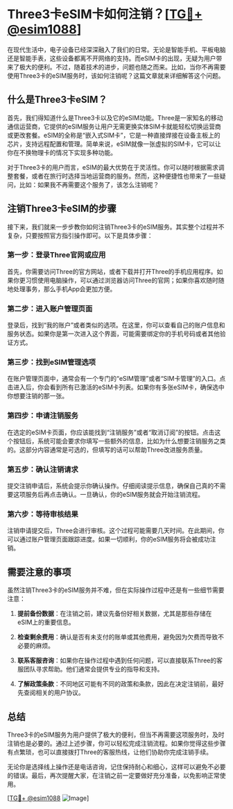 # Three3卡eSIM卡如何注销？[[TG💪+ @esim1088](https://t.me/s/esim1088)]

在现代生活中，电子设备已经深深融入了我们的日常。无论是智能手机、平板电脑还是智能手表，这些设备都离不开网络的支持。而eSIM卡的出现，无疑为用户带来了极大的便利。不过，随着技术的进步，问题也随之而来。比如，当你不再需要使用Three3卡的eSIM服务时，该如何注销呢？这篇文章就来详细解答这个问题。

## 什么是Three3卡eSIM？

首先，我们得知道什么是Three3卡以及它的eSIM功能。Three是一家知名的移动通信运营商，它提供的eSIM服务让用户无需更换实体SIM卡就能轻松切换运营商或更改套餐。eSIM的全称是“嵌入式SIM卡”，它是一种直接焊接在设备主板上的芯片，支持远程配置和管理。简单来说，eSIM就像一张虚拟的SIM卡，它可以让你在不换物理卡的情况下实现多种功能。

对于Three3卡的用户而言，eSIM的最大优势在于灵活性。你可以随时根据需求调整套餐，或者在旅行时选择当地运营商的服务。然而，这种便捷性也带来了一些疑问，比如：如果我不再需要这个服务了，该怎么注销呢？

## 注销Three3卡eSIM的步骤

接下来，我们就来一步步教你如何注销Three3卡的eSIM服务。其实整个过程并不复杂，只要按照官方指引操作即可。以下是具体步骤：

### 第一步：登录Three官网或应用

首先，你需要访问Three的官方网站，或者下载并打开Three的手机应用程序。如果你更习惯使用电脑操作，可以通过浏览器访问Three的官网；如果你喜欢随时随地处理事务，那么手机App会更加方便。

### 第二步：进入账户管理页面

登录后，找到“我的账户”或者类似的选项。在这里，你可以查看自己的账户信息和服务状态。如果你是第一次进入这个界面，可能需要绑定你的手机号码或者其他验证方式。

### 第三步：找到eSIM管理选项

在账户管理页面中，通常会有一个专门的“eSIM管理”或者“SIM卡管理”的入口。点击进入后，你会看到所有已激活的eSIM卡列表。如果你有多张eSIM卡，确保选中你想要注销的那一张。

### 第四步：申请注销服务

在选定的eSIM卡页面，你应该能找到“注销服务”或者“取消订阅”的按钮。点击这个按钮后，系统可能会要求你填写一些额外的信息，比如为什么想要注销服务之类的。这部分内容通常是可选的，但填写的话可以帮助Three改进服务质量。

### 第五步：确认注销请求

提交注销申请后，系统会提示你确认操作。仔细阅读提示信息，确保自己真的不需要这项服务后再点击确认。一旦确认，你的eSIM服务就会开始注销流程。

### 第六步：等待审核结果

注销申请提交后，Three会进行审核。这个过程可能需要几天时间。在此期间，你可以通过账户管理页面跟踪进度。如果一切顺利，你的eSIM服务将会被成功注销。

## 需要注意的事项

虽然注销Three3卡的eSIM服务并不难，但在实际操作过程中还是有一些细节需要注意：

1. **提前备份数据**：在注销之前，建议先备份好相关数据，尤其是那些存储在eSIM上的重要信息。
   
2. **检查剩余费用**：确认是否有未支付的账单或其他费用，避免因为欠费而导致不必要的麻烦。

3. **联系客服咨询**：如果你在操作过程中遇到任何问题，可以直接联系Three的客服团队寻求帮助。他们通常会提供专业的指导和支持。

4. **了解政策条款**：不同地区可能有不同的政策和条款，因此在决定注销前，最好先查阅相关的用户协议。

## 总结

Three3卡的eSIM服务为用户提供了极大的便利，但当不再需要这项服务时，及时注销也是必要的。通过上述步骤，你可以轻松完成注销流程。如果你觉得这些步骤有点繁琐，也可以直接拨打Three的客服热线，让他们协助你完成注销手续。

无论你是选择线上操作还是电话咨询，记住保持耐心和细心，这样可以避免不必要的错误。最后，再次提醒大家，在注销之前一定要做好充分准备，以免影响正常使用。

[[TG💪+ @esim1088](https://t.me/s/esim1088) ![Image](https://i.postimg.cc/4NQfJmqS/Snipaste-2025-05-13-00-14-12.png)]